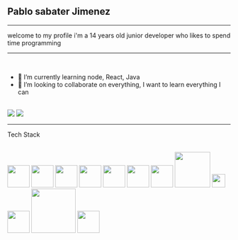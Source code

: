 ## Pablo sabater Jimenez

---

welcome to my profile i'm a 14 years old junior developer who likes to spend time programming

---

<br/>

- 🌱 I’m currently learning node, React, Java
- 👯 I’m looking to collaborate on everything, I want to learn everything I can

<br/>

<img src="https://github-readme-stats.vercel.app/api?username=Blopaa&bg_color=30,e96443,904e95&title_color=fff&text_color=fff" />
<img src="https://github-readme-stats.vercel.app/api/top-langs/?username=Blopaa&layout=compact&bg_color=30,e96443,904e95&title_color=fff&text_color=fff"/>

<br/>

---

Tech Stack

<br/>
   <div> <img src="https://upload.wikimedia.org/wikipedia/commons/thumb/9/99/Unofficial_JavaScript_logo_2.svg/1200px-Unofficial_JavaScript_logo_2.svg.png" width="50px"/>
    <img src="https://miro.medium.com/max/816/1*mn6bOs7s6Qbao15PMNRyOA.png" width="50px"/>
    <img src="https://www.returngis.net/wp-content/uploads/2012/05/logo_CSS3.png" width="50px"/>
    <img src="https://upload.wikimedia.org/wikipedia/commons/thumb/9/96/Sass_Logo_Color.svg/245px-Sass_Logo_Color.svg.png" width="50px"/>
    <img src="https://upload.wikimedia.org/wikipedia/commons/thumb/6/61/HTML5_logo_and_wordmark.svg/230px-HTML5_logo_and_wordmark.svg.png" width="50px"/>
    <img src="https://miro.medium.com/max/384/1*To2H39eauxaeYxYMtV1afQ.png" width="50px"/>
    <img src="https://codedistrict.io/wp-content/uploads/2017/12/reduxLogo.png" width="50px"/>
    <img src="https://upload.wikimedia.org/wikipedia/commons/d/d9/Node.js_logo.svg" width="80px"/>
    <img src="https://www.welivesecurity.com/wp-content/uploads/es-la/2013/01/Java-Logo.png" width="30px"/>
    <img src="https://camo.githubusercontent.com/209bdea972b9b6ef90220c59ecbe66d35ffefa8a/68747470733a2f2f63646e2e7261776769742e636f6d2f746b6834342f656d6f74696f6e2f6d61737465722f656d6f74696f6e2e706e67" width="50px"/>
    <img src="https://miro.medium.com/max/910/1*JZ2YCpyIOO3JfnXy264b_A.png" width="100px"/>
    <img src="https://seocom.agency/wp-content/uploads/2019/02/bootstrap-stack.png" width="50px"/></div>


<!--
**Blopaa/Blopaa** is a ✨ _special_ ✨ repository because its `README.md` (this file) appears on your GitHub profile.

Here are some ideas to get you started:

- 🔭 I’m currently working on ...
- 🌱 I’m currently learning ...
- 👯 I’m looking to collaborate on ...
- 🤔 I’m looking for help with ...
- 💬 Ask me about ...
- 📫 How to reach me: ...
- 😄 Pronouns: ...
- ⚡ Fun fact: ...
-->
